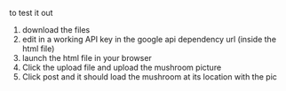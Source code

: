 to test it out

1. download the files
2. edit in a working API key in the google api dependency url (inside the html file)
3. launch the html file in your browser
4. Click the upload file and upload the mushroom picture
5. Click post and it should load the mushroom at its location with the pic
